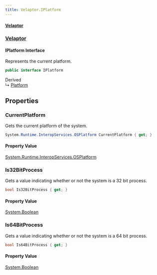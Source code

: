 ```yaml
---
title: Velaptor.IPlatform
---
```


#### [Velaptor](Namespaces.md 'Velaptor Namespaces')
### [Velaptor](Velaptor.md 'Velaptor')

#### IPlatform Interface

Represents the current platform.

```csharp
public interface IPlatform
```

Derived  
&#8627; [Platform](Velaptor.Platform.md 'Velaptor.Platform')
## Properties

<a name='Velaptor.IPlatform.CurrentPlatform'></a>

### CurrentPlatform 

Gets the current platform of the system.

```csharp
System.Runtime.InteropServices.OSPlatform CurrentPlatform { get; }
```

#### Property Value
[System.Runtime.InteropServices.OSPlatform](https://docs.microsoft.com/en-us/dotnet/api/System.Runtime.InteropServices.OSPlatform 'System.Runtime.InteropServices.OSPlatform')

<a name='Velaptor.IPlatform.Is32BitProcess'></a>

### Is32BitProcess 

Gets a value indicating whether or not the system is a 32 bit process.

```csharp
bool Is32BitProcess { get; }
```

#### Property Value
[System.Boolean](https://docs.microsoft.com/en-us/dotnet/api/System.Boolean 'System.Boolean')

<a name='Velaptor.IPlatform.Is64BitProcess'></a>

### Is64BitProcess 

Gets a value indicating whether or not the system is a 64 bit process.

```csharp
bool Is64BitProcess { get; }
```

#### Property Value
[System.Boolean](https://docs.microsoft.com/en-us/dotnet/api/System.Boolean 'System.Boolean')